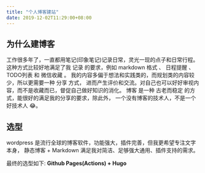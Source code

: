 ```yaml
---
title: "个人博客建站"
date: 2019-12-02T11:29:00+08:00
---
```


## 为什么建博客

工作很多年了，一直都用笔记(印象笔记)记录日常，灵光一现的点子和日常行程。 这种方式比较好地满足了我 记录 的要求，例如 markdown 格式 、 日程提醒 、 TODO列表 和 微信收藏 。
我的内容多偏于想法和实践类的，而规划类的内容较少，所以更需要一种 分享 方式， 进而产生评价和交流。对自己也可以好好审视内容，而不是收藏而已，督促自己做好知识的消化。
博客 是一种 古老而稳定 的方式，能很好的满足我的分享的要求，除此外， 一个没有博客的技术人，不是一个好技术人 😂。

## 选型

wordpress 是流行全球的博客软件，功能强大，插件完善，但我更希望专注文字本身， 静态博客 + Markdown 满足我对简洁、足够强大通用、插件支持的需求。

最终的选型如下:
__Github Pages(Actions) + Hugo__
